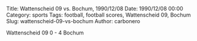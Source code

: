 Title: Wattenscheid 09 vs. Bochum, 1990/12/08
Date: 1990/12/08 00:00
Category: sports
Tags: football, football scores, Wattenscheid 09, Bochum
Slug: wattenscheid-09-vs-bochum
Author: carbonero


Wattenscheid 09 0 - 4 Bochum
